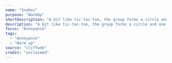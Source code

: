 ```yaml
---
name: "Snakes"
purpose: "WarmUp"
shortDescription: "A bit like tic-tac-toe, the group forms a circle and one person gwarmoes in to the middle. There are 3 actions illustrated above (kind of). The person in the middle goes up to a person one by one and says \"Bibbidy Bibbedy BOP!\" on bop both players have to produce one of the 3 actions, if they get the same one the player in the circle now has to be in the middle - otherwise the middle player has to continue."
description: "A bit like tic-tac-toe, the group forms a circle and one person gwarmoes in to the middle. There are 3 actions illustrated above (kind of). The person in the middle goes up to a person one by one and says \"Bibbidy Bibbedy BOP!\" on bop both players have to produce one of the 3 actions, if they get the same one the player in the circle now has to be in the middle - otherwise the middle player has to continue."
focus: "Annoyance"
tags:
  - "Annoyance"
  - "Warm up"
source: "cliffweb"
credit: "unclaimed"
---
```

